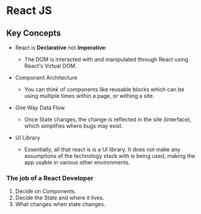 # React JS

## Key Concepts
* React is **Declarative** not **Imperative**:
  * The DOM is interacted with and manipulated through React using React's Virtual DOM.

* Component Architecture
  * You can think of components like reusable blocks which can be using multiple times within a page, or withing a site.

* One Way Data Flow
  * Once State changes, the change is reflected in the site (interface), which simplifies where bugs may exist.

* UI Library
  * Essentially, all that react is is a UI library. It does not make any assumptions of the technology stack with is being used, making the app usable in various other environments.

### The job of a React Developer
1. Decide on Components.
2. Decide the State and where it lives.
3. What changes when state changes.
